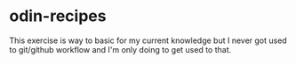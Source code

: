# odin-recipes

This exercise is way to basic for my current knowledge but I never got used to git/github workflow and I'm only doing to get used to that.